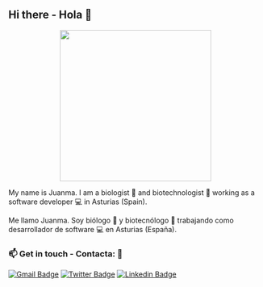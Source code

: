 ## Hi there - Hola 👋

<p align="center">
  <img src="https://i.giphy.com/media/POU01YSFVn8zK/giphy.webp" width="300px">
</p>

<p>My name is Juanma. I am a biologist 🌱 and biotechnologist 🔬 working as a software developer 💻 in Asturias (Spain).</p>
<p>Me llamo Juanma. Soy biólogo 🌱 y biotecnólogo 🔬 trabajando como desarrollador de software 💻 en Asturias (España).</p>

### :mailbox: Get in touch - Contacta: 💬
[![Gmail Badge](https://img.shields.io/badge/-juanmgar@gmail.com-c14438?style=flat-square&logo=Gmail&logoColor=white)](mailto:juanmgar@gmail.com)
[![Twitter Badge](https://img.shields.io/badge/-juanmgar-blue?style=flat-square&logo=twitter&logoColor=white)](https://www.twitter.com/juanmgar/)
[![Linkedin Badge](https://img.shields.io/badge/-juanmgar-blue?style=flat-square&logo=Linkedin&logoColor=white)](https://www.linkedin.com/in/juanmgar/)
